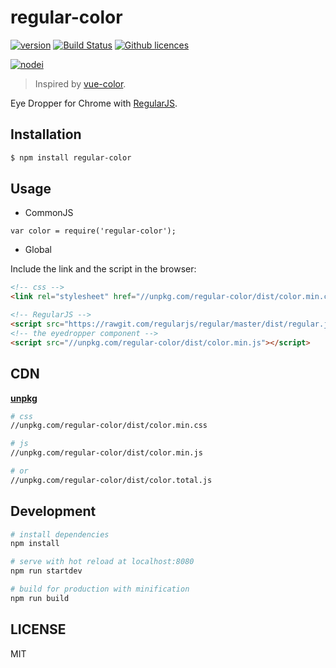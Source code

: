 # regular-color

[![version](https://img.shields.io/npm/v/regular-color.svg)](https://www.npmjs.com/package/regular-color) 
[![Build Status](https://img.shields.io/travis/Deol/regular-color.svg)](https://travis-ci.org/Deol/regular-color)
[![Github licences](https://img.shields.io/github/license/Deol/regular-color.svg)](https://github.com/Deol/regular-color/blob/master/LICENSE)

[![nodei](https://nodei.co/npm/regular-color.png?downloads=true)](https://www.npmjs.com/package/regular-color)

>  Inspired by [vue-color](https://github.com/xiaokaike/vue-color).

Eye Dropper for Chrome with [RegularJS](https://github.com/regularjs/regular).

## Installation

```bash
$ npm install regular-color
```

## Usage

 - CommonJS

```
var color = require('regular-color');
```

 - Global

Include the link and the script in the browser:

```html
<!-- css -->
<link rel="stylesheet" href="//unpkg.com/regular-color/dist/color.min.css">

<!-- RegularJS -->
<script src="https://rawgit.com/regularjs/regular/master/dist/regular.js"></script>
<!-- the eyedropper component -->
<script src="//unpkg.com/regular-color/dist/color.min.js"></script>
```

## CDN

[**unpkg**](https://unpkg.com)

```sh
# css
//unpkg.com/regular-color/dist/color.min.css

# js
//unpkg.com/regular-color/dist/color.min.js

# or
//unpkg.com/regular-color/dist/color.total.js
```

## Development

``` bash
# install dependencies
npm install

# serve with hot reload at localhost:8080
npm run startdev

# build for production with minification
npm run build
```

## LICENSE

MIT